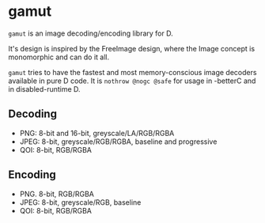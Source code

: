 # gamut

`gamut` is an image decoding/encoding library for D.

It's design is inspired by the FreeImage design, where the Image concept is monomorphic and can do it all.

`gamut` tries to have the fastest and most memory-conscious image decoders available in pure D code.
It is `nothrow @nogc @safe` for usage in -betterC and in disabled-runtime D.


## Decoding

- PNG: 8-bit and 16-bit, greyscale/LA/RGB/RGBA
- JPEG: 8-bit, greyscale/RGB/RGBA, baseline and progressive
- QOI: 8-bit, RGB/RGBA


## Encoding

- PNG. 8-bit, RGB/RGBA
- JPEG: 8-bit, greyscale/RGB, baseline
- QOI: 8-bit, RGB/RGBA

